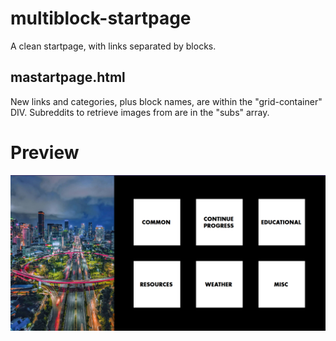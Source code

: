 # multiblock-startpage
A clean startpage, with links separated by blocks.
## mastartpage.html
New links and categories, plus block names, are within the "grid-container" DIV.
Subreddits to retrieve images from are in the "subs" array.
# Preview
![Preview image](preview.png)

